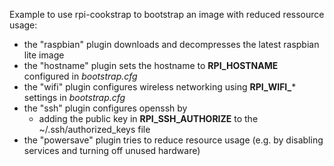 
Example to use rpi-cookstrap to bootstrap an image with reduced
ressource usage:

* the "raspbian" plugin downloads and decompresses the
  latest raspbian lite image
* the "hostname" plugin sets the hostname to **RPI_HOSTNAME** configured
  in *bootstrap.cfg*
* the "wifi" plugin configures wireless networking using **RPI_WIFI_***
  settings in *bootstrap.cfg*
* the "ssh" plugin configures openssh by
  * adding the public key in **RPI_SSH_AUTHORIZE** to the
    ~/.ssh/authorized_keys file
* the "powersave" plugin tries to reduce resource usage (e.g. by
  disabling services and turning off unused hardware)

